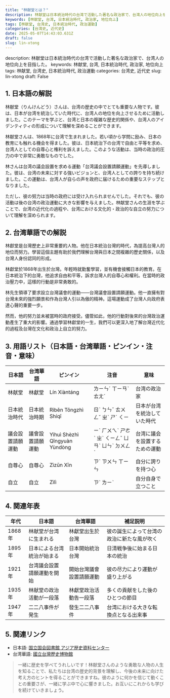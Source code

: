```yaml
---
title: "林献堂とは？"
description: 林献堂は日本統治時代の台湾で活動した著名な政治家で、台湾人の地位向上を目指した。
keywords: [林献堂, 台湾, 日本統治時代, 政治家, 地位向上]
tags: [林献堂, 台湾史, 日本統治時代, 政治運動]
categories: [台湾史, 近代史]
date: 2025-05-07T14:43:03.631Z
draft: false
slug: lin-xtong
---
```


description: 林献堂は日本統治時代の台湾で活動した著名な政治家で、台湾人の地位向上を目指した。
keywords: 林献堂, 台湾, 日本統治時代, 政治家, 地位向上
tags: 林献堂, 台湾史, 日本統治時代, 政治運動
categories: 台湾史, 近代史
slug: lin-xtong
draft: False

## 1. 日本語の解説
林献堂（りんけんどう）さんは、台湾の歴史の中でとても重要な人物です。彼は、日本が台湾を統治していた時代に、台湾人の地位を向上させるために活動しました。このテーマを学ぶと、台湾と日本の複雑な歴史的関係や、台湾人のアイデンティティの形成について理解を深めることができます。

林献堂さんは、1868年に台湾で生まれました。若い頃から学問に励み、日本の教育にも触れる機会を得ました。彼は、日本統治下の台湾で自由と平等を求め、台湾人としての自尊心と権利を訴えました。このような活動は、当時の政治的圧力の中で非常に勇敢なものでした。

林さんは台湾の議会設置を求める運動「台湾議会設置請願運動」を先導しました。彼は、台湾の未来に対する強いビジョンと、台湾人としての誇りを持ち続けました。この運動は、台湾人が自らの声を政府に届けるための重要なステップとなりました。

ただし、彼の努力は当時の政府には受け入れられませんでした。それでも、彼の活動は後の台湾の政治運動に大きな影響を与えました。林献堂さんの生涯を学ぶことで、台湾の近代化の過程や、台湾における文化的・政治的な自立の努力について理解を深められます。

## 2. 台湾華語での解説
林獻堂是台灣歷史上非常重要的人物。他在日本統治台灣的時代，為提高台灣人的地位而努力。學習這個主題有助於我們理解台灣與日本之間複雜的歷史關係，以及台灣人身份認同的形成。

林獻堂於1868年出生於台灣。年輕時就勤奮學習，並有機會接觸日本的教育。在日本統治下的台灣，他追求自由和平等，訴求台灣人的自尊心和權利。在當時的政治壓力中，這樣的行動是非常勇敢的。

林先生領導了要求設立台灣議會的運動——台灣議會設置請願運動。他一直擁有對台灣未來的強烈願景和作為台灣人引以為傲的精神。這場運動成了台灣人向政府表達心聲的重要一步。

然而，他的努力並未被當時的政府接受。儘管如此，他的行動對後來的台灣政治運動產生了重大的影響。通過學習林獻堂的一生，我們可以更深入地了解台灣近代化的過程及台灣在文化和政治上自立的努力。

## 3. 用語リスト（日本語・台湾華語・ピンイン・注音・意味）

| 日本語          | 台湾華語         | ピンイン        | 注音      | 意味                                 |
|----------------|-----------------|---------------|----------|-------------------------------------|
| 林献堂          | 林獻堂           | Lín Xiàntáng   | ㄌㄧㄣˊ ㄒㄧㄢˋ ㄊㄤˊ | 台湾の政治家                           |
| 日本統治時代    | 日本統治時期     | Rìběn Tǒngzhì Shíqī | ㄖˋ ㄅㄣˇ ㄊㄨㄥˇ ㄓˋ ㄕˊ ㄑㄧ | 日本が台湾を統治していた時代            |
| 議会設置請願運動 | 議會設置請願運動 | Yìhuì Shèzhì Qǐngyuàn Yùndòng | ㄧˋ ㄏㄨㄟˋ ㄕㄜˋ ㄓˋ ㄑㄧㄥˇ ㄩㄢˋ ㄩㄣˋ ㄉㄨㄥˋ | 台湾に議会を設置するための運動         |
| 自尊心          | 自尊心           | Zìzūn Xīn      | ㄗˋ ㄗㄨㄣ ㄒㄧㄣ      | 自分に誇りを持つ心                   |
| 自立            | 自立             | Zìlì           | ㄗˋ ㄌㄧˋ          | 自分自身で立つこと                     |

## 4. 関連年表

| 年代     | 日本語                                          | 台湾華語                                          | 補足説明                                         |
|---------|-------------------------------------------------|--------------------------------------------------|-------------------------------------------------|
| 1868年  | 林献堂が台湾に生まれる                           | 林獻堂出生於台灣                                | 彼の誕生によって台湾の政治に新たな風が吹く      |
| 1895年  | 日本による台湾統治が始まる                       | 日本開始統治台灣                                 | 日清戦争後に始まる日本の統治                     |
| 1921年  | 台湾議会設置請願運動を開始                                          | 開始台灣議會設置請願運動                          | 彼の尽力により運動が盛り上がる                  |
| 1935年  | 林献堂の政治活動が一段落                                         | 林獻堂政治活動告一段落                          | 多くの貢献をした後のひとつの節目                |
| 1947年  | 二二八事件が発生                                          | 發生二二八事件                                 | 台湾における大きな転換点となる出来事               |

## 5. 関連リンク

- 日本語: [国立国会図書館 アジア歴史資料センター](https://www.jacar.go.jp/)
- 台湾華語: [國立台灣歷史博物館](https://www.nmh.gov.tw/)

> 一緒に歴史を学べてうれしいです！林献堂さんのような勇敢な人物の人生を知ることで、私たちは台湾の歴史的背景を理解し、今後の未来に向けた考え方のヒントを得ることができますね。彼のように何かを信じて動くことの重要さが、一緒に学ぶ中で心に響きました。お互いにこれからも学びを続けていきましょう。